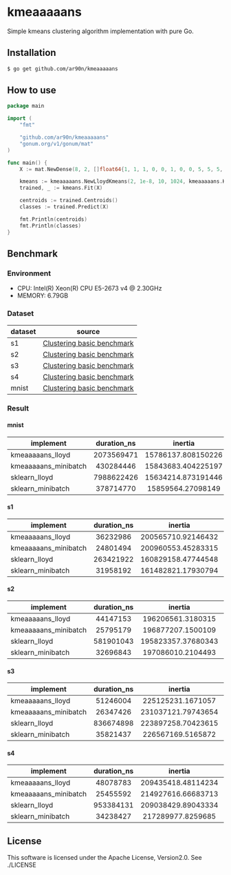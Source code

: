 # kmeaaaaans
Simple kmeans clustering algorithm implementation with pure Go.

## Installation
```bash
$ go get github.com/ar90n/kmeaaaaans
```

## How to use
```go
package main

import (
    "fmt"

    "github.com/ar90n/kmeaaaaans"
    "gonum.org/v1/gonum/mat"
)

func main() {
    X := mat.NewDense(8, 2, []float64{1, 1, 1, 0, 0, 1, 0, 0, 5, 5, 5, 6, 6, 5, 6, 6})

    kmeans := kmeaaaaans.NewLloydKmeans(2, 1e-8, 10, 1024, kmeaaaaans.KmeansPlusPlus)
    trained, _ := kmeans.Fit(X)

    centroids := trained.Centroids()
    classes := trained.Predict(X)

    fmt.Println(centroids)
    fmt.Println(classes)
}
```

## Benchmark
### Environment
* CPU: Intel(R) Xeon(R) CPU E5-2673 v4 @ 2.30GHz
* MEMORY: 6.79GB

### Dataset
|dataset| source |
|---|:---:|
|s1|[Clustering basic benchmark](http://cs.joensuu.fi/sipu/datasets/)|
|s2|[Clustering basic benchmark](http://cs.joensuu.fi/sipu/datasets/)|
|s3|[Clustering basic benchmark](http://cs.joensuu.fi/sipu/datasets/)|
|s4|[Clustering basic benchmark](http://cs.joensuu.fi/sipu/datasets/)|
|mnist|[Clustering basic benchmark](http://cs.joensuu.fi/sipu/datasets/)|
### Result
#### mnist
|implement|duration_ns|inertia|adjusted_mutual_info|adjusted_rand|allocs|completeness|homogeneity|memory_bytes|v_measure|
|---|:---:|:---:|:---:|:---:|:---:|:---:|:---:|:---:|:---:|
|kmeaaaaans_lloyd|2073569471|15786137.808150226|-|-|427|-|-|1077152|-|
|kmeaaaaans_minibatch|430284446|15843683.404225197|-|-|149|-|-|1038733|-|
|sklearn_lloyd|7988622426|15634214.873191446|-|-|-|-|-|-|-|
|sklearn_minibatch|378714770|15859564.27098149|-|-|-|-|-|-|-|


#### s1
|implement|duration_ns|inertia|adjusted_mutual_info|adjusted_rand|allocs|completeness|homogeneity|memory_bytes|v_measure|
|---|:---:|:---:|:---:|:---:|:---:|:---:|:---:|:---:|:---:|
|kmeaaaaans_lloyd|36232986|200565710.92146432|0.9384505078218724|0.8543047434326204|183|0.957655223959463|0.9211733052140836|872813|0.9390600730321214|
|kmeaaaaans_minibatch|24801494|200960553.45283315|0.9383178276377598|0.8544959163972522|265|0.9575721981448038|0.9209971402747897|872487|0.9389286177107021|
|sklearn_lloyd|263421922|160829158.47744548|0.9577392344404378|0.9143440693645136|-|0.9948182948165927|0.9240807177726164|-|0.9581456844745858|
|sklearn_minibatch|31958192|161482821.17930794|0.9567810479227407|0.9104269713309593|-|0.9947325274000741|0.9223895364146473|-|0.957196093168326|


#### s2
|implement|duration_ns|inertia|adjusted_mutual_info|adjusted_rand|allocs|completeness|homogeneity|memory_bytes|v_measure|
|---|:---:|:---:|:---:|:---:|:---:|:---:|:---:|:---:|:---:|
|kmeaaaaans_lloyd|44147153|196206561.3180315|0.9387069390399666|0.913601155077238|236|0.9709890482428535|0.9096166283110391|876219|0.9393014125194773|
|kmeaaaaans_minibatch|25795179|196877207.1500109|0.9383944778029034|0.9101229343530801|301|0.9714196186021895|0.9086571226809943|873978|0.938990772209102|
|sklearn_lloyd|581901043|195823357.37680343|0.9416273562170373|0.9059487094023926|-|0.9768402597839365|0.9099142582860312|-|0.9421902764059243|
|sklearn_minibatch|32696843|197086010.2104493|0.9445431039527143|0.917355161648106|-|0.9763396457492672|0.9157635118450026|-|0.9450818991092016|


#### s3
|implement|duration_ns|inertia|adjusted_mutual_info|adjusted_rand|allocs|completeness|homogeneity|memory_bytes|v_measure|
|---|:---:|:---:|:---:|:---:|:---:|:---:|:---:|:---:|:---:|
|kmeaaaaans_lloyd|51246004|225125231.1671057|0.9100484081460027|0.8607698180004462|280|0.9470132272433684|0.8774640399752139|879804|0.9109130239301323|
|kmeaaaaans_minibatch|26347426|231037121.79743654|0.8944987286749871|0.8449868169269585|314|0.9279372260739442|0.8652866855366189|874642|0.8955175330161905|
|sklearn_lloyd|836674898|223897258.70423615|0.8984366303440723|0.853069328462193|-|0.9362786023439942|0.865336808354059|-|0.8994109760291545|
|sklearn_minibatch|35821437|226567169.5165872|0.8925821528689937|0.8383267208332065|-|0.9309695715584747|0.859136303840799|-|0.893611677039608|


#### s4
|implement|duration_ns|inertia|adjusted_mutual_info|adjusted_rand|allocs|completeness|homogeneity|memory_bytes|v_measure|
|---|:---:|:---:|:---:|:---:|:---:|:---:|:---:|:---:|:---:|
|kmeaaaaans_lloyd|48078783|209435418.48114234|0.874201040242448|0.8194968780885233|247|0.9112007439503567|0.8423249097576251|876484|0.8754101575828818|
|kmeaaaaans_minibatch|25455592|214927616.66683713|0.867554419196954|0.8116674227670324|288|0.9013630517354568|0.838578542753332|873437|0.868838030897348|
|sklearn_lloyd|953384131|209038429.89043334|0.8645483805338074|0.8029798461424996|-|0.9032456036933398|0.8314169488187811|-|0.8658441410049948|
|sklearn_minibatch|34238427|217289977.8259685|0.8600024207148045|0.7900461057938077|-|0.8991174535058484|0.8266093824179771|-|0.861340169825695|




## License
This software is licensed under the Apache License, Version2.0. See ./LICENSE